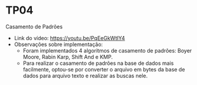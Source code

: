 # TP04

Casamento de Padrões

- Link do vídeo: <https://youtu.be/PqEeGkWtIY4>
- Observações sobre implementação:
  - Foram implementados 4 algoritmos de casamento de padrões: Boyer Moore, Rabin Karp, Shift And e KMP. 
  - Para realizar o casamento de padrões na base de dados mais facilmente, optou-se por converter o arquivo em bytes da base de dados para arquivo texto e realizar as buscas nele.

